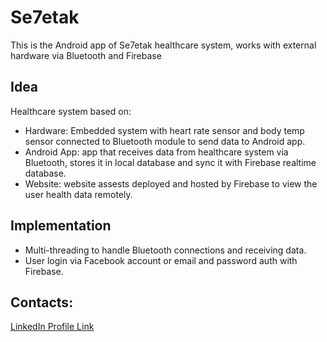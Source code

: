 # Se7etak

This is the Android app of Se7etak healthcare system, works with external hardware via Bluetooth and Firebase

## Idea

Healthcare system based on:
* Hardware: Embedded system with heart rate sensor and body temp sensor connected to Bluetooth module to send data to Android app.
* Android App: app that receives data from healthcare system via Bluetooth, stores it in local database and sync it with Firebase realtime database.
* Website: website assests deployed and hosted by Firebase to view the user health data remotely.

## Implementation

* Multi-threading to handle Bluetooth connections and receiving data.
* User login via Facebook account or email and password auth with Firebase.


## Contacts:

[LinkedIn Profile Link](https://www.linkedin.com/in/omar-helmy-0b1619b0/)

